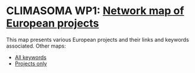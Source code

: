 # CLIMASOMA WP1: [Network map of European projects](https://climasoma.github.io/wp1/network-map-projects-selected-keywords.html)
This map presents various European projects and their links and keywords associated.
Other maps:
- [All keywords](https://climasoma.github.io/wp1/network-map-projects-all-keywords.html)
- [Projects only](https://climasoma.github.io/wp1/network-map-projects-no-keywods.html)
